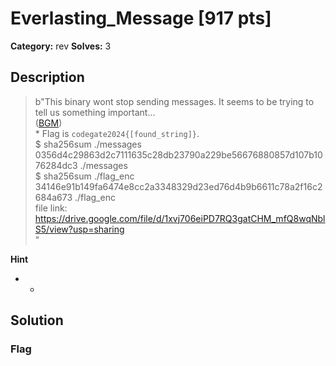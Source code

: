 # Everlasting_Message [917 pts]

**Category:** rev
**Solves:** 3

## Description
>b"This binary wont stop sending messages. It seems to be trying to tell us something important...<br>([BGM](https://www.youtube.com/watch?v=5leVql3RVnA))<br>* Flag is `codegate2024{[found_string]}`.<br>$ sha256sum ./messages<br>0356d4c29863d2c7111635c28db23790a229be56676880857d107b1076284dc3  ./messages<br>$ sha256sum ./flag_enc<br>34146e91b149fa6474e8cc2a3348329d23ed76d4b9b6611c78a2f16c2684a673  ./flag_enc<br>file link: https://drive.google.com/file/d/1xvj706eiPD7RQ3gatCHM_mfQ8wqNblS5/view?usp=sharing<br>"

**Hint**
* -

## Solution

### Flag

